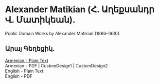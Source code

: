 # Alexander Matikian (Հ. Աղեքսանդր Վ. Մատիկեան).

Public Domain Works by Alexander Matikian (1886-1930).

## Արայ Գեղեցիկ.

[Armenian - Plain Text](aray-the-handsome/full-text-armenian.md)  
Armenian - PDF | CustomDesign1 | CustomDesign2  
English - Plain Text  
English - PDF  
